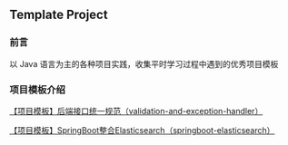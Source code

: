 ## Template Project

### 前言

以 Java 语言为主的各种项目实践，收集平时学习过程中遇到的优秀项目模板



### 项目模板介绍

[【项目模板】后端接口统一规范（validation-and-exception-handler）](https://gitee.com/ma_ying_fa/template-project/tree/master/validation-and-exception-handler)

[【项目模板】SpringBoot整合Elasticsearch（springboot-elasticsearch）](https://gitee.com/ma_ying_fa/template-project/tree/master/springboot-elasticsearch)

